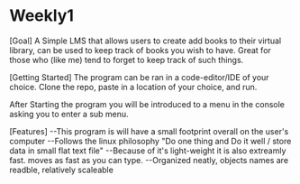 # Weekly1
[Goal]
A Simple LMS that allows users to create add books to their virtual library, can be used to keep track of books you wish to have. Great for those who (like me) tend to forget to keep track of such things.

[Getting Started]
The program can be ran in a code-editor/IDE of your choice.
Clone the repo, paste in a location of your choice, and run.

After Starting the program you will be introduced to a menu in the console asking you to enter a sub menu.

[Features]
 --This program is will have a small footprint overall on the user's computer
 --Follows the linux philosophy "Do one thing and Do it well / store data in small flat text file"
 --Because of it's light-weight it is also extreamly fast. moves as fast as you can type.
 --Organized neatly, objects names are readble, relatively scaleable
